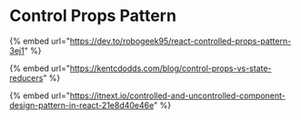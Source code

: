# Control Props Pattern

{% embed url="https://dev.to/robogeek95/react-controlled-props-pattern-3ej1" %}

{% embed url="https://kentcdodds.com/blog/control-props-vs-state-reducers" %}

{% embed url="https://itnext.io/controlled-and-uncontrolled-component-design-pattern-in-react-21e8d40e46e" %}
